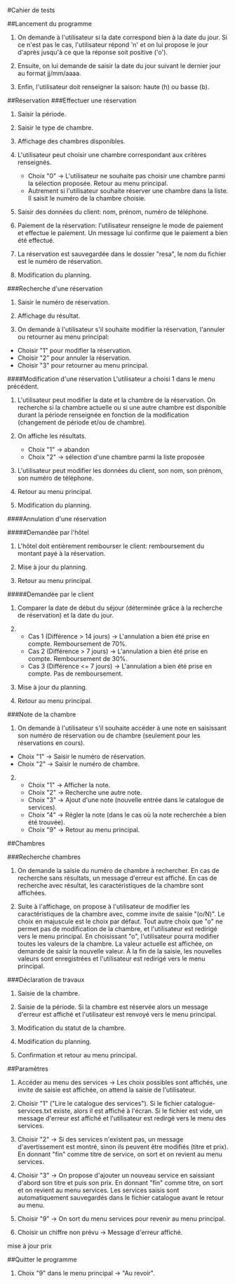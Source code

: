 #Cahier de tests

##Lancement du programme

1. On demande à l'utilisateur si la date correspond bien à la date du jour. Si ce n'est pas le cas, l'utilisateur répond 'n' et on lui propose le jour d'après jusqu'à ce que la réponse soit positive ('o').

2. Ensuite, on lui demande de saisir la date du jour suivant le dernier jour au format jj/mm/aaaa.

3. Enfin, l'utilisateur doit renseigner la saison: haute (h) ou basse (b).

##Réservation
###Effectuer une réservation

1. Saisir la période.

2. Saisir le type de chambre.

3. Affichage des chambres disponibles.

4. L'utilisateur peut choisir une chambre correspondant aux critères renseignés.
    * Choix "0" → L'utilisateur ne souhaite pas choisir une chambre parmi la sélection proposée. Retour au menu principal.
    * Autrement si l'utilisateur souhaite réserver une chambre dans la liste. Il saisit le numéro de la chambre choisie.

5. Saisir des données du client: nom, prénom, numéro de téléphone.

6. Paiement de la réservation: l'utilisateur renseigne le mode de paiement et effectue le paiement. Un message lui confirme que le paiement a bien été effectué.

7. La réservation est sauvegardée dans le dossier "resa", le nom du fichier est le numéro de réservation.

8. Modification du planning.

###Recherche d'une réservation

1. Saisir le numéro de réservation.

2. Affichage du résultat.

3. On demande à l'utilisateur s'il souhaite modifier la réservation, l'annuler ou retourner au menu principal:
 * Choisir "1" pour modifier la réservation.
 * Choisir "2" pour annuler la réservation.
 * Choisir "3" pour retourner au menu principal.

####Modification d'une réservation
L'utilisateur a choisi 1 dans le menu précédent.

 1. L'utilisateur peut modifier la date et la chambre de la réservation.
 On recherche si la chambre actuelle ou si une autre chambre est disponible durant la période renseignée en fonction de la modification (changement de période et/ou de chambre).

2. On affiche les résultats.

   * Choix "1" → abandon
   * Choix "2" → sélection d'une chambre parmi la liste proposée

3. L'utilisateur peut modifier les données du client, son nom, son prénom, son numéro de téléphone.

4. Retour au menu principal.

5. Modification du planning.

####Annulation d'une réservation

#####Demandée par l'hôtel

 1. L'hôtel doit entièrement rembourser le client: remboursement du montant payé à la réservation.

 2. Mise à jour du planning.

 3. Retour au menu principal.

#####Demandée par le client

 1. Comparer la date de début du séjour (déterminée grâce à la   recherche de réservation) et la date du jour.

 2.
    * Cas 1 (Différence > 14 jours) → L'annulation a bien été prise en compte. Remboursement de 70%.
    * Cas 2 (Différence > 7 jours) → L'annulation a bien été prise en compte. Remboursement de 30%.
    * Cas 3 (Différence <= 7 jours) → L'annulation a bien été prise en compte. Pas de remboursement.

 3. Mise à jour du planning.

 4. Retour au menu principal.


###Note de la chambre
 1. On demande à l'utilisateur s'il souhaite accéder à une note en saisissant son numéro de réservation ou de chambre (seulement pour les réservations en cours).
   * Choix "1" → Saisir le numéro de réservation.
   * Choix "2" → Saisir le numéro de chambre.

 2.
    * Choix "1" → Afficher la note.
    * Choix "2" → Recherche une autre note.
    * Choix "3" → Ajout d'une note (nouvelle entrée dans le catalogue de services).
    * Choix "4" → Régler la note (dans le cas où la note recherchée a bien été trouvée).
    * Choix "9" → Retour au menu principal.

##Chambres

###Recherche chambres

1. On demande la saisie du numéro de chambre à rechercher. En cas de recherche sans résultats, un message d'erreur est affiché. En cas de recherche avec résultat, les caractéristiques de la chambre sont affichées.

2. Suite à l'affichage, on propose à l'utilisateur de modifier les caractéristiques de la chambre avec, comme invite de saisie "(o/N)". Le choix en majuscule est le choix par défaut.
Tout autre choix que "o" ne permet pas de modification de la chambre, et l'utilisateur est redirigé vers le menu principal. En choisissant "o", l'utilisateur pourra modifier toutes les valeurs de la chambre. La valeur actuelle est affichée, on demande de saisir la nouvelle valeur. À la fin de la saisie, les nouvelles valeurs sont enregistrées et l'utilisateur est redirigé vers le menu principal.

###Déclaration de travaux

1. Saisie de la chambre.

2. Saisie de la période.
   Si la chambre est réservée alors un message d'erreur est affiché et l'utilisateur est renvoyé vers le menu principal.

3. Modification du statut de la chambre.

4. Modification du planning.

5. Confirmation et retour au menu principal.


##Paramètres

1. Accéder au menu des services → Les choix possibles sont affichés, une invite de saisie est affichée, on attend la saisie de l'utilisateur.

2. Choisir "1" ("Lire le catalogue des services"). Si le fichier catalogue-services.txt existe, alors il est affiché à l'écran. Si le fichier est vide, un message d'erreur est affiché et l'utilisateur est redirgé vers le menu des services.

3. Choisir "2" → Si des services n'existent pas, un message d'avertissement est montré, sinon ils peuvent être modifiés (titre et prix). En donnant "fin" comme titre de service, on sort et on revient au menu services.

4. Choisir "3" → On propose d'ajouter un nouveau service en saissiant d'abord son titre et puis son prix. En donnant "fin" comme titre, on sort et on revient au menu services. Les services saisis sont automatiquement sauvegardés dans le fichier catalogue avant le retour au menu.

5. Choisir "9" → On sort du menu services pour revenir au menu principal.

6. Choisir un chiffre non prévu →  Message d'erreur affiché.

mise à jour prix


##Quitter le programme

1. Choix "9" dans le menu principal → "Au revoir".
